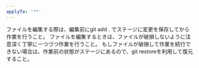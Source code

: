 ```yaml
---
applyTo: '**'
---
```

ファイルを編集する際は、編集前にgit add . でステージに変更を保存してから作業を行うこと。
ファイルを編集するときは、ファイルが破損しないように注意深く丁寧に一つづつ作業を行うこと。
もしファイルが破損して作業を続行できない場合は、作業前の状態がステージにあるので、git restoreを利用して復元すること。